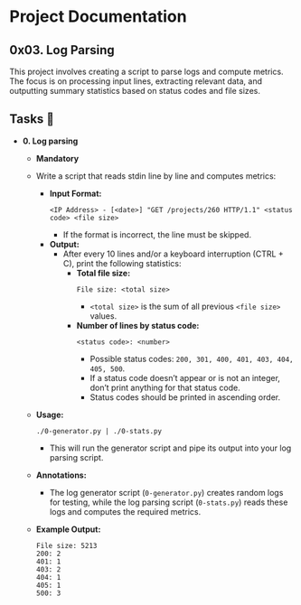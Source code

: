 # Project Documentation

## 0x03. Log Parsing

This project involves creating a script to parse logs and compute metrics. The focus is on processing input lines, extracting relevant data, and outputting summary statistics based on status codes and file sizes.

## Tasks :page_with_curl:

* **0. Log parsing**
  * **Mandatory**
  * Write a script that reads stdin line by line and computes metrics:
    - **Input Format:** 
      ```
      <IP Address> - [<date>] "GET /projects/260 HTTP/1.1" <status code> <file size>
      ```
      - If the format is incorrect, the line must be skipped.
    - **Output:**
      - After every 10 lines and/or a keyboard interruption (CTRL + C), print the following statistics:
        - **Total file size:** 
          ```
          File size: <total size>
          ```
          - `<total size>` is the sum of all previous `<file size>` values.
        - **Number of lines by status code:** 
          ```
          <status code>: <number>
          ```
          - Possible status codes: `200, 301, 400, 401, 403, 404, 405, 500`.
          - If a status code doesn’t appear or is not an integer, don’t print anything for that status code.
          - Status codes should be printed in ascending order.

  * **Usage:**
    ```
    ./0-generator.py | ./0-stats.py 
    ```
    - This will run the generator script and pipe its output into your log parsing script.
  
  * **Annotations:**
    - The log generator script (`0-generator.py`) creates random logs for testing, while the log parsing script (`0-stats.py`) reads these logs and computes the required metrics.

  * **Example Output:**
    ```
    File size: 5213
    200: 2
    401: 1
    403: 2
    404: 1
    405: 1
    500: 3
    ```
